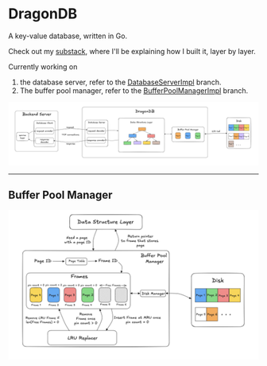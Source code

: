 # DragonDB
A key-value database, written in Go.

Check out my [substack](https://adarshkmt.substack.com/s/building-a-database), where I'll be explaining how I built it, layer by layer.

Currently working on

1.  the database server, refer to the [DatabaseServerImpl](https://github.com/Adarsh-Kmt/DragonDB/tree/DatabaseServerImpl) branch.
2.  The buffer pool manager, refer to the [BufferPoolManagerImpl](https://github.com/Adarsh-Kmt/DragonDB/tree/BufferPoolManagerImpl) branch.

<p align="center">
  <img src="assets/DragonDB Architecture v2.png" alt="Architecture Diagram" width="1000"/>
</p>

--- 
## Buffer Pool Manager
<p align="center">
  <img src="assets/Buffer Pool Manager v2.png" alt="Architecture Diagram" width="1000"/>
</p>


